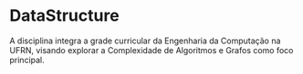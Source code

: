 # DataStructure

A disciplina integra a grade curricular da Engenharia da Computação na UFRN, visando explorar a Complexidade de Algoritmos e Grafos como foco principal.


